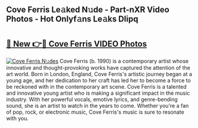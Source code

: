 ## Cove Ferris Le𝚊ked N𝚞de - Part-nXR Video Photos - Hot Onlyf𝚊ns Le𝚊ks Dlipq

# <h2><a href="http://ac12635.deff.icu/?id=Cove+Ferris">🔗 New 👉🔴 Cove Ferris VIDEO Photos</a></h2>

[![Cove Ferris N𝚞des](https://i.imgur.com/rIISA9y.gif)](http://ac12635.deff.icu/?id=Cove+Ferris)
Cove Ferris (b. 1990) is a contemporary artist whose innovative and thought-provoking works have captured the attention of the art world. Born in London, England, Cove Ferris's artistic journey began at a young age, and her dedication to her craft has led her to become a force to be reckoned with in the contemporary art scene. Cove Ferris is a talented and innovative young artist who is making a significant impact in the music industry. With her powerful vocals, emotive lyrics, and genre-bending sound, she is an artist to watch in the years to come. Whether you're a fan of pop, rock, or electronic music, Cove Ferris's music is sure to resonate with you.
